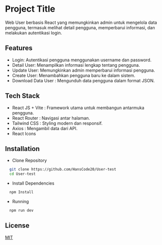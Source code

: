 
# Project Title

Web User  berbasis React yang memungkinkan admin untuk mengelola data pengguna, termasuk melihat detail pengguna, memperbarui informasi, dan melakukan autentikasi login.


## Features

- Login: Autentikasi pengguna menggunakan username dan password.
- Detail User: Menampilkan informasi lengkap tentang pengguna.
- Update User: Memungkinkan admin memperbarui informasi pengguna.
- Create User: Menambahkan pengguna baru ke dalam sistem.
- Download Data User : Mengunduh data pengguna dalam format JSON.




## Tech Stack

- React JS + Vite : Framework utama untuk membangun antarmuka pengguna.
- React Router : Navigasi antar halaman.
- Tailwind CSS : Styling modern dan responsif.
- Axios : Mengambil data dari API.
- React Icons 


## Installation
 * Clone Repository
```bash
  git clone https://github.com/HansCode20/User-test
  cd User-test
```
* Install Dependencies
```bash
  npm Install
```
* Running 
```bash
  npm run dev
```
## License

[MIT](https://choosealicense.com/licenses/mit/)

